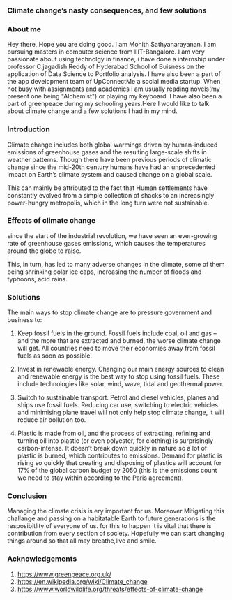 ### Climate change’s nasty consequences, and few solutions

### About me
Hey there, Hope you are doing good. I am Mohith Sathyanarayanan. I am pursuing masters in computer science from IIIT-Bangalore. I am very passionate about using technolgy in finance, i have done a internship under professor  C.jagadish Reddy of Hyderabad School of Buisness on the application of Data Science to Portfolio analysis. I have also been a part of the app development team of UpConnectMe a social media startup. When not busy with assignments and academics i am usually reading novels(my present one being "Alchemist") or playing my keyboard. I have also been a part of greenpeace during my schooling years.Here I would like to talk about climate change and a few solutions I had in my mind.

### Introduction
Climate change includes both global warmings driven by human-induced emissions of greenhouse gases and the resulting large-scale shifts in weather patterns. Though there have been previous periods of climatic change since the mid-20th century humans have had an unprecedented impact on Earth’s climate system and caused change on a global scale.

This can mainly be attributed to the fact that Human settlements have constantly evolved from a simple collection of shacks to an increasingly power-hungry metropolis, which in the long turn were not sustainable.


### Effects of climate change

since the start of the industrial revolution, we have seen an ever-growing rate of greenhouse gases emissions, which causes the temperatures around the globe to raise. 

This, in turn, has led to many adverse changes in the climate, some of them being shrinking polar ice caps, increasing the number of floods and typhoons, acid rains.

### Solutions

  The main ways to stop climate change are to pressure government and business to:

  1) Keep fossil fuels in the ground. Fossil fuels include coal, oil and gas – and the more that are extracted and burned, the worse climate change will get. All countries need to move their economies away from fossil fuels as soon as possible.

  2) Invest in renewable energy. Changing our main energy sources to clean and renewable energy is the best way to stop using fossil fuels. These include technologies like solar, wind, wave, tidal and geothermal power.
  
  3) Switch to sustainable transport. Petrol and diesel vehicles, planes and ships use fossil fuels. Reducing car use, switching to electric vehicles and minimising plane travel will not only help stop climate change, it will reduce air pollution too.
    
   4) Plastic is made from oil, and the process of extracting, refining and turning oil into plastic (or even polyester, for clothing) is surprisingly carbon-intense. It doesn’t break down quickly in nature so a lot of plastic is burned, which contributes to emissions. Demand for plastic is rising so quickly that creating and disposing of plastics will account for 17% of the global carbon budget by 2050 (this is the emissions count we need to stay within according to the Paris agreement).

### Conclusion

Managing the climate crisis is ery important for us. Moreover Mitigating this challange and passing on a habitatable Earth to future generations is the resposibitlity of everyone of us. for this to happen it is vital that there is contribution from every section of society. Hopefully we can start changing things around so that all may breathe,live and smile. 

### Acknowledgements
1) https://www.greenpeace.org.uk/
2) https://en.wikipedia.org/wiki/Climate_change
3) https://www.worldwildlife.org/threats/effects-of-climate-change
